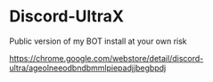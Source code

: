 # Discord-UltraX
Public version of my BOT install at your own risk



https://chrome.google.com/webstore/detail/discord-ultra/ageolneeodbndbmmlpiepadjjbegbpdj
